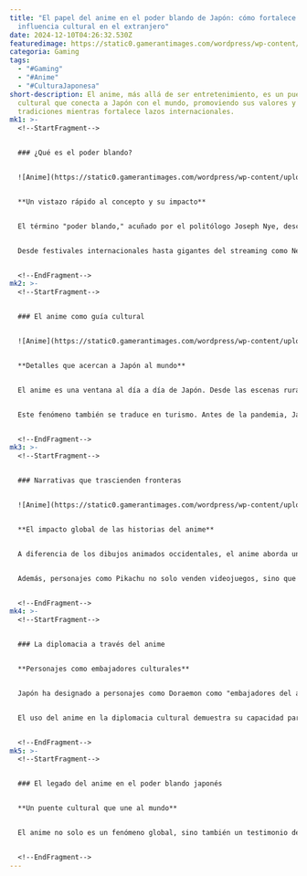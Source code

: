 ```yaml
---
title: "El papel del anime en el poder blando de Japón: cómo fortalece su
  influencia cultural en el extranjero"
date: 2024-12-10T04:26:32.530Z
featuredimage: https://static0.gamerantimages.com/wordpress/wp-content/uploads/2024/12/a-split-image-showing-prominent-characters-of-famous-anime.jpg?q=70&fit=crop&w=1140&h=&dpr=1
categoria: Gaming
tags:
  - "#Gaming"
  - "#Anime"
  - "#CulturaJaponesa"
short-description: El anime, más allá de ser entretenimiento, es un puente
  cultural que conecta a Japón con el mundo, promoviendo sus valores y
  tradiciones mientras fortalece lazos internacionales.
mk1: >-
  <!--StartFragment-->


  ### ¿Qué es el poder blando?


  ![Anime](https://static0.gamerantimages.com/wordpress/wp-content/uploads/2024/12/do-over-damsel-anime.jpg?q=49&fit=crop&w=750&h=422&dpr=2 "Anime")


  **Un vistazo rápido al concepto y su impacto**


  El término "poder blando," acuñado por el politólogo Joseph Nye, describe la capacidad de un país para influir en otros a través de su cultura, valores y diplomacia, en lugar de la fuerza. En este contexto, el anime se ha convertido en una pieza central del poder blando de Japón, difundiendo su cultura y ganando millones de seguidores globalmente.


  Desde festivales internacionales hasta gigantes del streaming como Netflix, el anime ha trascendido fronteras y se ha consolidado como un motor económico y cultural, superando ingresos locales en favor de mercados internacionales.


  <!--EndFragment-->
mk2: >-
  <!--StartFragment-->


  ### El anime como guía cultural


  ![Anime](https://static0.gamerantimages.com/wordpress/wp-content/uploads/2024/11/mixcollage-26-nov-2024-02-34-pm-116.jpg?q=49&fit=crop&w=750&h=422&dpr=2 "Anime")


  **Detalles que acercan a Japón al mundo**


  El anime es una ventana al día a día de Japón. Desde las escenas rurales de **Mi vecino Totoro** hasta la vida urbana en **Jujutsu Kaisen**, estos detalles hacen que el país cobre vida para los espectadores.


  Este fenómeno también se traduce en turismo. Antes de la pandemia, Japón vio un aumento significativo en visitantes inspirados por el anime, quienes buscan locaciones icónicas como el Museo Ghibli o las calles de Akihabara.


  <!--EndFragment-->
mk3: >-
  <!--StartFragment-->


  ### Narrativas que trascienden fronteras


  ![Anime](https://static0.gamerantimages.com/wordpress/wp-content/uploads/2024/11/mixcollage-26-nov-2024-02-34-pm-8437.jpg?q=49&fit=crop&w=750&h=422&dpr=2 "Anime")


  **El impacto global de las historias del anime**


  A diferencia de los dibujos animados occidentales, el anime aborda una amplia gama de géneros y temas que resuenan con personas de todas las edades. Series como **Attack on Titan** exploran temas universales como la libertad y la moralidad, conectando emocionalmente con audiencias de todo el mundo.


  Además, personajes como Pikachu no solo venden videojuegos, sino que también proyectan una imagen positiva de Japón. Desde aviones temáticos hasta participaciones en eventos globales, estos íconos culturales refuerzan la conexión emocional entre Japón y el resto del mundo.


  <!--EndFragment-->
mk4: >-
  <!--StartFragment-->


  ### La diplomacia a través del anime


  **Personajes como embajadores culturales**


  Japón ha designado a personajes como Doraemon como "embajadores del anime" para promover su cultura en el extranjero. Estas figuras trascienden barreras lingüísticas y generan curiosidad sobre las tradiciones japonesas.


  El uso del anime en la diplomacia cultural demuestra su capacidad para unificar y educar, al mismo tiempo que fortalece la percepción global de Japón como un país innovador y culturalmente rico.


  <!--EndFragment-->
mk5: >-
  <!--StartFragment-->


  ### El legado del anime en el poder blando japonés


  **Un puente cultural que une al mundo**


  El anime no solo es un fenómeno global, sino también un testimonio de la creatividad y riqueza cultural de Japón. Cada episodio y cada historia refuerzan los lazos culturales entre Japón y el mundo, mostrando que el arte y la narrativa pueden ser herramientas poderosas para construir puentes entre culturas.


  <!--EndFragment-->
---
```

